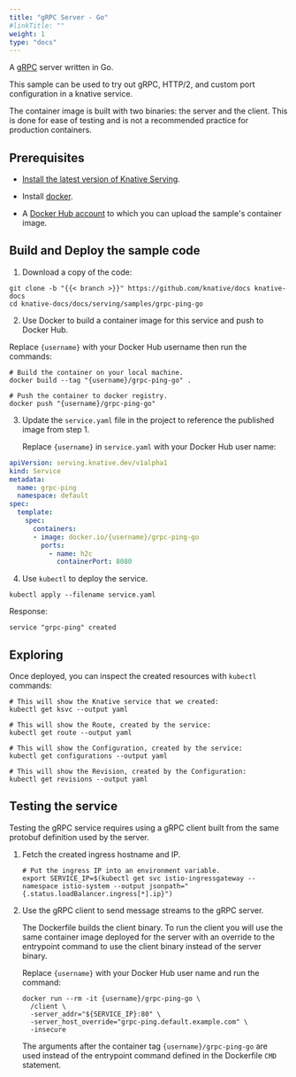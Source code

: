 ```yaml
---
title: "gRPC Server - Go"
#linkTitle: ""
weight: 1
type: "docs"
---
```


A [gRPC](https://grpc.io) server written in Go.

This sample can be used to try out gRPC, HTTP/2, and custom port configuration
in a knative service.

The container image is built with two binaries: the server and the client.
This is done for ease of testing and is not a recommended practice
for production containers.

## Prerequisites

- [Install the latest version of Knative Serving](../../../install/README.md).

- Install [docker](https://www.docker.com/).

- A [Docker Hub account](https://hub.docker.com) to which you can upload the sample's container image.

## Build and Deploy the sample code

1. Download a copy of the code:

  ```shell
  git clone -b "{{< branch >}}" https://github.com/knative/docs knative-docs
  cd knative-docs/docs/serving/samples/grpc-ping-go
  ```

2. Use Docker to build a container image for this service and push to Docker Hub.

  Replace `{username}` with your Docker Hub username then run the commands:

  ```shell
  # Build the container on your local machine.
  docker build --tag "{username}/grpc-ping-go" .

  # Push the container to docker registry.
  docker push "{username}/grpc-ping-go"
  ```

3. Update the `service.yaml` file in the project to reference the published image from step 1.

   Replace `{username}` in `service.yaml` with your Docker Hub user name:
   
   
  ```yaml
  apiVersion: serving.knative.dev/v1alpha1
  kind: Service
  metadata:
    name: grpc-ping
    namespace: default
  spec:
    template:
      spec:
        containers:
        - image: docker.io/{username}/grpc-ping-go
          ports:
            - name: h2c
              containerPort: 8080
  ``` 

4. Use `kubectl` to deploy the service.

  ```shell
  kubectl apply --filename service.yaml
  ```

  Response:

  ```shell
  service "grpc-ping" created
  ```

## Exploring

Once deployed, you can inspect the created resources with `kubectl` commands:

```shell
# This will show the Knative service that we created:
kubectl get ksvc --output yaml

# This will show the Route, created by the service:
kubectl get route --output yaml

# This will show the Configuration, created by the service:
kubectl get configurations --output yaml

# This will show the Revision, created by the Configuration:
kubectl get revisions --output yaml
```

## Testing the service

Testing the gRPC service requires using a gRPC client built from the same
protobuf definition used by the server.

1. Fetch the created ingress hostname and IP.

   ```shell
   # Put the ingress IP into an environment variable.
   export SERVICE_IP=$(kubectl get svc istio-ingressgateway --namespace istio-system --output jsonpath="{.status.loadBalancer.ingress[*].ip}")
   ```

1. Use the gRPC client to send message streams to the gRPC server.

   The Dockerfile builds the client binary. To run the client you will use the
   same container image deployed for the server with an override to the
   entrypoint command to use the client binary instead of the server binary.

   Replace `{username}` with your Docker Hub user name and run the command:

   ```shell
   docker run --rm -it {username}/grpc-ping-go \
     /client \
     -server_addr="${SERVICE_IP}:80" \
     -server_host_override="grpc-ping.default.example.com" \
     -insecure
   ```

   The arguments after the container tag `{username}/grpc-ping-go` are used
   instead of the entrypoint command defined in the Dockerfile `CMD` statement.
  